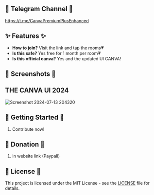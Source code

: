 ## 📎 Telegram Channel 📎
https://t.me/CanvaPremiumPlusEnhanced

## ✨ Features ✨

- **How to join?** Visit the link and tap the rooms💗
- **Is this safe?** Yes free for 1 month per room💗
- **Is this official canva?** Yes and the updated UI CANVA!
## 📸 Screenshots 📸
## THE CANVA UI 2024
![Screenshot 2024-07-13 204320](https://github.com/user-attachments/assets/72eb29c1-6354-4ffc-a9be-09a45f05ac4a)



## 🚀 Getting Started 🚀

1. Contribute now!
## 💸 Donation 💸

1. In website link (Paypall)
## 📝 License 📝

This project is licensed under the MIT License - see the [LICENSE](LICENSE) file for details.



